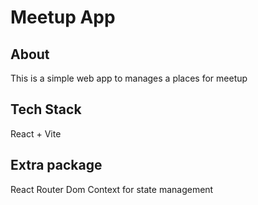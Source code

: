 # Meetup App



## About

This is a simple web app to manages a places for meetup

## Tech Stack

React + Vite

## Extra package

React Router Dom
Context for state management
